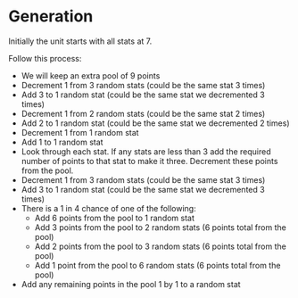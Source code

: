 # Generation  

Initially the unit starts with all stats at 7.  

Follow this process:  
- We will keep an extra pool of 9 points
- Decrement 1 from 3 random stats (could be the same stat 3 times)
- Add 3 to 1 random stat (could be the same stat we decremented 3 times) 
- Decrement 1 from 2 random stats (could be the same stat 2 times)  
- Add 2 to 1 random stat (could be the same stat we decremented 2 times)  
- Decrement 1 from 1 random stat
- Add 1 to 1 random stat 
- Look through each stat.  If any stats are less than 3 add the required number of points to that stat to make it three.  Decrement these points from the pool.  
- Decrement 1 from 3 random stats (could be the same stat 3 times)  
- Add 3 to 1 random stat (could be the same stat we decremented 3 times)  
- There is a 1 in 4 chance of one of the following:
  - Add 6 points from the pool to 1 random stat 
  - Add 3 points from the pool to 2 random stats (6 points total from the pool)  
  - Add 2 points from the pool to 3 random stats (6 points total from the pool)  
  - Add 1 point from the pool to 6 random stats (6 points total from the pool)
- Add any remaining points in the pool 1 by 1 to a random stat
